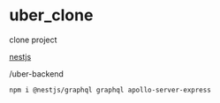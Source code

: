 # uber_clone
clone project

[nestjs](https://docs.nestjs.com/graphql/quick-start#code-first)

/uber-backend
```
npm i @nestjs/graphql graphql apollo-server-express
```